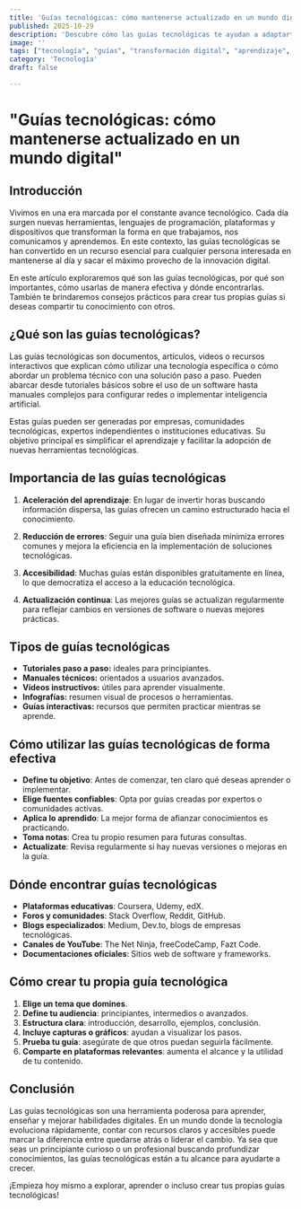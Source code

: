 ```yaml
---
title: 'Guías tecnológicas: cómo mantenerse actualizado en un mundo digital'
published: 2025-10-29
description: 'Descubre cómo las guías tecnológicas te ayudan a adaptarte a los cambios rápidos del entorno digital actual.'
image: ''
tags: ["tecnología", "guías", "transformación digital", "aprendizaje", "herramientas"]
category: 'Tecnología'
draft: false

---
```


# "Guías tecnológicas: cómo mantenerse actualizado en un mundo digital"

## Introducción

Vivimos en una era marcada por el constante avance tecnológico. Cada día surgen nuevas herramientas, lenguajes de programación, plataformas y dispositivos que transforman la forma en que trabajamos, nos comunicamos y aprendemos. En este contexto, las guías tecnológicas se han convertido en un recurso esencial para cualquier persona interesada en mantenerse al día y sacar el máximo provecho de la innovación digital.

En este artículo exploraremos qué son las guías tecnológicas, por qué son importantes, cómo usarlas de manera efectiva y dónde encontrarlas. También te brindaremos consejos prácticos para crear tus propias guías si deseas compartir tu conocimiento con otros.

## ¿Qué son las guías tecnológicas?

Las guías tecnológicas son documentos, artículos, videos o recursos interactivos que explican cómo utilizar una tecnología específica o cómo abordar un problema técnico con una solución paso a paso. Pueden abarcar desde tutoriales básicos sobre el uso de un software hasta manuales complejos para configurar redes o implementar inteligencia artificial.

Estas guías pueden ser generadas por empresas, comunidades tecnológicas, expertos independientes o instituciones educativas. Su objetivo principal es simplificar el aprendizaje y facilitar la adopción de nuevas herramientas tecnológicas.

## Importancia de las guías tecnológicas

1. **Aceleración del aprendizaje**: En lugar de invertir horas buscando información dispersa, las guías ofrecen un camino estructurado hacia el conocimiento.

2. **Reducción de errores**: Seguir una guía bien diseñada minimiza errores comunes y mejora la eficiencia en la implementación de soluciones tecnológicas.

3. **Accesibilidad**: Muchas guías están disponibles gratuitamente en línea, lo que democratiza el acceso a la educación tecnológica.

4. **Actualización continua**: Las mejores guías se actualizan regularmente para reflejar cambios en versiones de software o nuevas mejores prácticas.

## Tipos de guías tecnológicas

- **Tutoriales paso a paso:** ideales para principiantes.
- **Manuales técnicos:** orientados a usuarios avanzados.
- **Videos instructivos:** útiles para aprender visualmente.
- **Infografías:** resumen visual de procesos o herramientas.
- **Guías interactivas:** recursos que permiten practicar mientras se aprende.

## Cómo utilizar las guías tecnológicas de forma efectiva

- **Define tu objetivo**: Antes de comenzar, ten claro qué deseas aprender o implementar.
- **Elige fuentes confiables**: Opta por guías creadas por expertos o comunidades activas.
- **Aplica lo aprendido**: La mejor forma de afianzar conocimientos es practicando.
- **Toma notas**: Crea tu propio resumen para futuras consultas.
- **Actualízate**: Revisa regularmente si hay nuevas versiones o mejoras en la guía.

## Dónde encontrar guías tecnológicas

- **Plataformas educativas**: Coursera, Udemy, edX.
- **Foros y comunidades**: Stack Overflow, Reddit, GitHub.
- **Blogs especializados**: Medium, Dev.to, blogs de empresas tecnológicas.
- **Canales de YouTube**: The Net Ninja, freeCodeCamp, Fazt Code.
- **Documentaciones oficiales**: Sitios web de software y frameworks.

## Cómo crear tu propia guía tecnológica

1. **Elige un tema que domines**.
2. **Define tu audiencia**: principiantes, intermedios o avanzados.
3. **Estructura clara**: introducción, desarrollo, ejemplos, conclusión.
4. **Incluye capturas o gráficos**: ayudan a visualizar los pasos.
5. **Prueba tu guía**: asegúrate de que otros puedan seguirla fácilmente.
6. **Comparte en plataformas relevantes**: aumenta el alcance y la utilidad de tu contenido.

## Conclusión

Las guías tecnológicas son una herramienta poderosa para aprender, enseñar y mejorar habilidades digitales. En un mundo donde la tecnología evoluciona rápidamente, contar con recursos claros y accesibles puede marcar la diferencia entre quedarse atrás o liderar el cambio. Ya sea que seas un principiante curioso o un profesional buscando profundizar conocimientos, las guías tecnológicas están a tu alcance para ayudarte a crecer.

¡Empieza hoy mismo a explorar, aprender o incluso crear tus propias guías tecnológicas!
